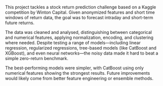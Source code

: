 This project tackles a stock return prediction challenge based on a Kaggle competition by Winton Capital. Given anonymized features and short time windows of return data, the goal was to forecast intraday and short-term future returns.

The data was cleaned and analysed, distinguishing between categorical and numerical features, applying normalization, encoding, and clustering where needed. Despite testing a range of models—including linear regression, regularized regressions, tree-based models (like CatBoost and XGBoost), and even neural networks—the noisy data made it hard to beat a simple zero-return benchmark.

The best-performing models were simpler, with CatBoost using only numerical features showing the strongest results. Future improvements would likely come from better feature engineering or ensemble methods.
